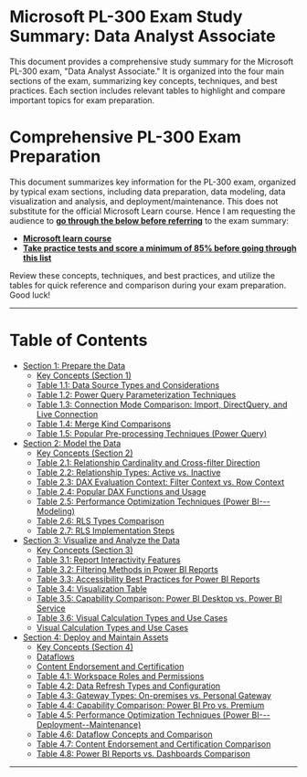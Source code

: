 # Microsoft PL-300 Exam Study Summary: Data Analyst Associate
This document provides a comprehensive study summary for the Microsoft PL-300 exam, "Data Analyst Associate." It is organized into the four main sections of the exam, summarizing key concepts, techniques, and best practices. Each section includes relevant tables to highlight and compare important topics for exam preparation.

# Comprehensive PL-300 Exam Preparation

This document summarizes key information for the PL-300 exam, organized by typical exam sections, including data preparation, data modeling, data visualization and analysis, and deployment/maintenance.
This does not substitute for the official Microsoft Learn course. Hence I am requesting the audience to <ins>**go through the below before referring**</ins> to the exam summary:
*   **[Microsoft learn course](https://learn.microsoft.com/en-us/training/courses/pl-300t00#course-syllabus)**
*   **[Take practice tests and score a minimum of 85% before going through this list](https://learn.microsoft.com/en-us/credentials/certifications/data-analyst-associate//?practice-assessment-type=certification)** 

Review these concepts, techniques, and best practices, and utilize the tables for quick reference and comparison during your exam preparation. Good luck!

---
# Table of Contents

 *   [Section 1: Prepare the Data](Section%201%20(Prepare%20the%20data)/section-1.md)
     *   [Key Concepts (Section 1)](Section%201%20(Prepare%20the%20data)/section-1.md#key-concepts-section-1)
     *   [Table 1.1: Data Source Types and Considerations](Section%201%20(Prepare%20the%20data)/section-1.md#table-11-data-source-types-and-considerations)
     *   [Table 1.2: Power Query Parameterization Techniques](Section%201%20(Prepare%20the%20data)/section-1.md#table-12-power-query-parameterization-techniques)
     *   [Table 1.3: Connection Mode Comparison: Import, DirectQuery, and Live Connection](Section%201%20(Prepare%20the%20data)/section-1.md#table-13-connection-mode-comparison-import-directquery-and-live-connection)
     *   [Table 1.4: Merge Kind Comparisons](Section%201%20(Prepare%20the%20data)/section-1.md#table-14-merge-kind-comparisons)
     *   [Table 1.5: Popular Pre-processing Techniques (Power Query)](Section%201%20(Prepare%20the%20data)/section-1.md#table-15-popular-pre-processing-techniques-power-query)
 *   [Section 2: Model the Data](Section%202%20(Model%20the%20data)/section-2.md)
     *   [Key Concepts (Section 2)](Section%202%20(Model%20the%20data)/section-2.md#key-concepts-section-2)
     *   [Table 2.1: Relationship Cardinality and Cross-filter Direction](Section%202%20(Model%20the%20data)/section-2.md#table-21-relationship-cardinality-and-cross-filter-direction)
     *   [Table 2.2: Relationship Types: Active vs. Inactive](Section%202%20(Model%20the%20data)/section-2.md#table-22-relationship-types-active-vs-inactive)
     *   [Table 2.3: DAX Evaluation Context: Filter Context vs. Row Context](Section%202%20(Model%20the%20data)/section-2.md#table-23-dax-evaluation-context-filter-context-vs-row-context)
     *   [Table 2.4: Popular DAX Functions and Usage](Section%202%20(Model%20the%20data)/section-2.md#table-24-popular-dax-functions-and-usage)
     *   [Table 2.5: Performance Optimization Techniques (Power BI---Modeling)](Section%202%20(Model%20the%20data)/section-2.md#table-25-performance-optimization-techniques-power-bi--modeling)
     *   [Table 2.6: RLS Types Comparison](Section%202%20(Model%20the%20data)/section-2.md#table-26-rls-types-comparison)
     *   [Table 2.7: RLS Implementation Steps](Section%202%20(Model%20the%20data)/section-2.md#table-27-rls-implementation-steps)
 *   [Section 3: Visualize and Analyze the Data](Section%203%20(Visualize%20and%20Analyze%20the%20Data)/section-3.md)
     *   [Key Concepts (Section 3)](Section%203%20(Visualize%20and%20Analyze%20the%20Data)/section-3.md#key-concepts-section-3)
     *   [Table 3.1: Report Interactivity Features](Section%203%20(Visualize%20and%20Analyze%20the%20Data)/section-3.md#table-31-report-interactivity-features)
     *   [Table 3.2: Filtering Methods in Power BI Reports](Section%203%20(Visualize%20and%20Analyze%20the%20Data)/section-3.md#table-32-filtering-methods-in-power-bi-reports)
     *   [Table 3.3: Accessibility Best Practices for Power BI Reports](Section%203%20(Visualize%20and%20Analyze%20the%20Data)/section-3.md#table-33-accessibility-best-practices-for-power-bi-reports)
     *   [Table 3.4: Visualization Table](Section%203%20(Visualize%20and%20Analyze%20the%20Data)/section-3.md#table-34-visualization-table)
     *   [Table 3.5: Capability Comparison: Power BI Desktop vs. Power BI Service](Section%203%20(Visualize%20and%20Analyze%20the%20Data)/section-3.md#table-35-capability-comparison-power-bi-desktop-vs-power-bi-service)
     *   [Table 3.6: Visual Calculation Types and Use Cases](Section%203%20(Visualize%20and%20Analyze%20the%20Data)/section-3.md#table-36-visual-calculation-types-and-use-cases)
     *   [Visual Calculation Types and Use Cases](Section%203%20(Visualize%20and%20Analyze%20the%20Data)/section-3.md#visual-calculation-types-and-use-cases)
 *   [Section 4: Deploy and Maintain Assets](Section%204%20(Deploy%20and%20Maintain%20Assets)/section-4.md)
     *   [Key Concepts (Section 4)](Section%204%20(Deploy%20and%20Maintain%20Assets)/section-4.md#key-concepts-section-4)
     *   [Dataflows](Section%204%20(Deploy%20and%20Maintain%20Assets)/section-4.md#dataflows)
     *   [Content Endorsement and Certification](Section%204%20(Deploy%20and%20Maintain%20Assets)/section-4.md#content-endorsement-and-certification)
     *   [Table 4.1: Workspace Roles and Permissions](Section%204%20(Deploy%20and%20Maintain%20Assets)/section-4.md#table-41-workspace-roles-and-permissions)
     *   [Table 4.2: Data Refresh Types and Configuration](Section%204%20(Deploy%20and%20Maintain%20Assets)/section-4.md#table-42-data-refresh-types-and-configuration)
     *   [Table 4.3: Gateway Types: On-premises vs. Personal Gateway](Section%204%20(Deploy%20and%20Maintain%20Assets)/section-4.md#table-43-gateway-types-on-premises-vs-personal-gateway)
     *   [Table 4.4: Capability Comparison: Power BI Pro vs. Premium](Section%204%20(Deploy%20and%20Maintain%20Assets)/section-4.md#table-44-capability-comparison-power-bi-pro-vs-premium)
     *   [Table 4.5: Performance Optimization Techniques (Power BI---Deployment--Maintenance)](Section%204%20(Deploy%20and%20Maintain%20Assets)/section-4.md#table-45-performance-optimization-techniques-power-bi--deployment--maintenance)
     *   [Table 4.6: Dataflow Concepts and Comparison](Section%204%20(Deploy%20and%20Maintain%20Assets)/section-4.md#table-46-dataflow-concepts-and-comparison)
     *   [Table 4.7: Content Endorsement and Certification Comparison](Section%204%20(Deploy%20and%20Maintain%20Assets)/section-4.md#table-47-content-endorsement-and-certification-comparison)
     *   [Table 4.8: Power BI Reports vs. Dashboards Comparison](Section%204%20(Deploy%20and%20Maintain%20Assets)/section-4.md#table-48-power-bi-reports-vs-dashboards-comparison)
  
---
